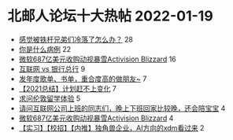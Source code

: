 # 北邮人论坛十大热帖 2022-01-19

- [感觉被铁杆兄弟们冷落了怎么办？](https://bbs.byr.cn/article/Talking/6326029) 28
- [你是什么病例](https://bbs.byr.cn/article/Picture/3311501) 22
- [微软687亿美元收购动视暴雪Activision Blizzard](https://bbs.byr.cn/article/Hearthstone/3036) 16
- [互联网 vs 银行总行](https://bbs.byr.cn/article/Job/2155974) 9
- [发年度歌单、书单，重合度高的做朋友~](https://bbs.byr.cn/article/Friends/2015139) 7
- [【2021总结】计划赶不上变化](https://bbs.byr.cn/article/WorkLife/1180726) 7
- [求问伦敦留学体验](https://bbs.byr.cn/article/GoAbroad/382305) 5
- [请问互联网公司上班的同志们，晚上下班回家比较晚，还会陪宝宝](https://bbs.byr.cn/article/FamilyLife/145512) 4
- [微软687亿美元收购动视暴雪Activision Blizzard](https://bbs.byr.cn/article/Diablo/358319) 4
- [【实习】【校招】【内推】独角兽企业，AI方向的xdm看过来](https://bbs.byr.cn/article/AimGraduate/1213341) 2


